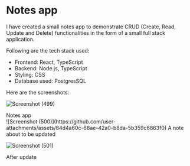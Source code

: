 <h1>Notes app</h1>

<p>I have created a small notes app to demonstrate CRUD (Create, Read, Update and Delete) functionalities in the form of a small full stack application.</p>
<p>Following are the tech stack used:
<ul>
  <li>Frontend: React, TypeScript</li>
  <li>Backend: Node.js, TypeScript</li>
  <li>Styling: CSS</li>
  <li>Database used: PostgresSQL</li>
</ul></p>

<p>Here are the screenshots:</p>

![Screenshot (499)](https://github.com/user-attachments/assets/cc21880c-8a3c-4fd3-ab77-7db7a1f9af46)
<caption>Notes app</caption>
<br />
![Screenshot (500)](https://github.com/user-attachments/assets/84d4a60c-68ae-42a0-b8da-5b359c6863f0)
<caption>A note about to be updated</caption>
<br />

![Screenshot (501)](https://github.com/user-attachments/assets/18e47493-f959-4c18-a186-f917376987f0)
<caption>After update</caption>
